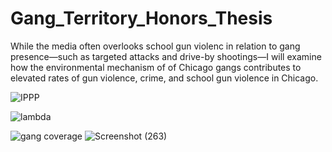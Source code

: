 # Gang_Territory_Honors_Thesis
While the media often overlooks school gun violenc in relation to gang presence—such as targeted attacks and drive-by shootings—I will examine how the environmental mechanism of of Chicago gangs contributes to elevated rates of gun violence, crime, and school gun violence in Chicago.

![IPPP](https://github.com/user-attachments/assets/c08ad8a6-fcac-4246-9aa4-6e57febaf6cc)


![lambda](https://github.com/user-attachments/assets/9b4e248e-b59e-47a9-ac8f-bfd81bcdf09b)

![gang coverage](https://github.com/user-attachments/assets/5c90eb15-741f-40b9-bbf3-fc8294f5c6d7)
![Screenshot (263)](https://github.com/user-attachments/assets/ecf60506-f2ff-45ac-b408-13ed59495c4f)
